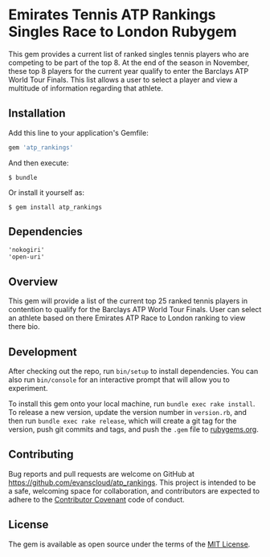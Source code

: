 # Emirates Tennis ATP Rankings Singles Race to London Rubygem

This gem provides a current list of ranked singles tennis players who are competing to be part of the top 8. At the end of the season in November, these top 8 players for the current year qualify to enter the Barclays ATP World Tour Finals. This list allows a user to select a player and view a multitude of information regarding that athlete.


## Installation

Add this line to your application's Gemfile:

```ruby
gem 'atp_rankings'
```

And then execute:

    $ bundle

Or install it yourself as:

    $ gem install atp_rankings


## Dependencies

```
'nokogiri'
'open-uri'
```


## Overview

This gem will provide a list of the current top 25 ranked tennis players in contention to qualify for the Barclays ATP World Tour Finals. User can select an athlete based on there Emirates ATP Race to London ranking to view there bio.


## Development

After checking out the repo, run `bin/setup` to install dependencies. You can also run `bin/console` for an interactive prompt that will allow you to experiment.

To install this gem onto your local machine, run `bundle exec rake install`. To release a new version, update the version number in `version.rb`, and then run `bundle exec rake release`, which will create a git tag for the version, push git commits and tags, and push the `.gem` file to [rubygems.org](https://rubygems.org).

## Contributing

Bug reports and pull requests are welcome on GitHub at https://github.com/evanscloud/atp_rankings. This project is intended to be a safe, welcoming space for collaboration, and contributors are expected to adhere to the [Contributor Covenant](http://contributor-covenant.org) code of conduct.


## License

The gem is available as open source under the terms of the [MIT License](http://opensource.org/licenses/MIT).
